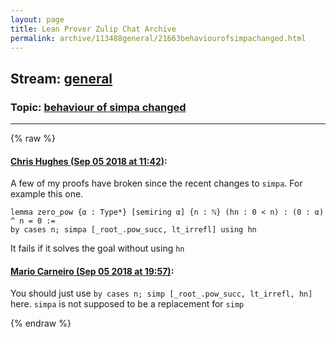 ```yaml
---
layout: page
title: Lean Prover Zulip Chat Archive 
permalink: archive/113488general/21663behaviourofsimpachanged.html
---
```


## Stream: [general](index.html)
### Topic: [behaviour of simpa changed](21663behaviourofsimpachanged.html)

---


{% raw %}
#### [ Chris Hughes (Sep 05 2018 at 11:42)](https://leanprover.zulipchat.com/#narrow/stream/113488-general/topic/behaviour%20of%20simpa%20changed/near/133365192):
A few of my proofs have broken since the recent changes to `simpa`. For example this one.
```lean
lemma zero_pow {α : Type*} [semiring α] {n : ℕ} (hn : 0 < n) : (0 : α) ^ n = 0 :=
by cases n; simpa [_root_.pow_succ, lt_irrefl] using hn
```
It fails if it solves the goal without using `hn`

#### [ Mario Carneiro (Sep 05 2018 at 19:57)](https://leanprover.zulipchat.com/#narrow/stream/113488-general/topic/behaviour%20of%20simpa%20changed/near/133392023):
You should just use `by cases n; simp [_root_.pow_succ, lt_irrefl, hn]` here. `simpa` is not supposed to be a replacement for `simp`


{% endraw %}
